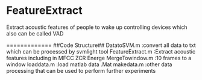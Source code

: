 FeatureExtract
==============

Extract acoustic features of people to wake up controlling devices which also can be called VAD

=============
##Code Structure##
DatatoSVM.m      :convert all data to txt which can be processed by svmlight tool
FeatureExtract.m :Extract acoustic features including in MFCC ZCR Energe
MergeTowindow.m  :10 frames to a window
loaddata.m       :load matlab data .Mat
makedata.m       :other data processing that can be used to perform further experiments
